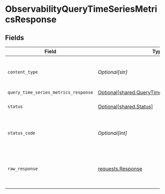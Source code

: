 # ObservabilityQueryTimeSeriesMetricsResponse


## Fields

| Field                                                                                                        | Type                                                                                                         | Required                                                                                                     | Description                                                                                                  |
| ------------------------------------------------------------------------------------------------------------ | ------------------------------------------------------------------------------------------------------------ | ------------------------------------------------------------------------------------------------------------ | ------------------------------------------------------------------------------------------------------------ |
| `content_type`                                                                                               | *Optional[str]*                                                                                              | :heavy_check_mark:                                                                                           | HTTP response content type for this operation                                                                |
| `query_time_series_metrics_response`                                                                         | [Optional[shared.QueryTimeSeriesMetricsResponse]](undefined/models/shared/querytimeseriesmetricsresponse.md) | :heavy_minus_sign:                                                                                           | OK                                                                                                           |
| `status`                                                                                                     | [Optional[shared.Status]](undefined/models/shared/status.md)                                                 | :heavy_minus_sign:                                                                                           | Default error response                                                                                       |
| `status_code`                                                                                                | *Optional[int]*                                                                                              | :heavy_check_mark:                                                                                           | HTTP response status code for this operation                                                                 |
| `raw_response`                                                                                               | [requests.Response](https://requests.readthedocs.io/en/latest/api/#requests.Response)                        | :heavy_minus_sign:                                                                                           | Raw HTTP response; suitable for custom response parsing                                                      |